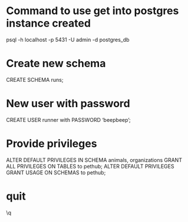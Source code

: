 # Command to use get into postgres instance created

psql -h localhost -p 5431 -U admin -d postgres_db


# Create new schema

CREATE SCHEMA runs;

# New user with password

CREATE USER runner with PASSWORD ‘beepbeep’;

# Provide privileges

ALTER DEFAULT PRIVILEGES IN SCHEMA animals, organizations GRANT ALL PRIVILEGES ON TABLES to pethub;
ALTER DEFAULT PRIVILEGES GRANT USAGE ON SCHEMAS to pethub;

# quit

\q